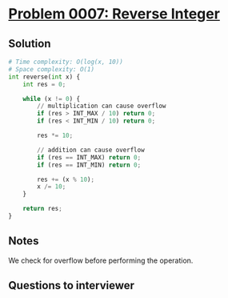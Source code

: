 # [Problem 0007: Reverse Integer](https://leetcode.com/problems/reverse-integer/)

## Solution

```py
# Time complexity: O(log(x, 10))
# Space complexity: O(1)
int reverse(int x) {
    int res = 0;

    while (x != 0) {
        // multiplication can cause overflow
        if (res > INT_MAX / 10) return 0;
        if (res < INT_MIN / 10) return 0;

        res *= 10;

        // addition can cause overflow
        if (res == INT_MAX) return 0;
        if (res == INT_MIN) return 0;

        res += (x % 10);
        x /= 10;
    }

    return res;
}

```

## Notes

We check for overflow before performing the operation.

## Questions to interviewer
